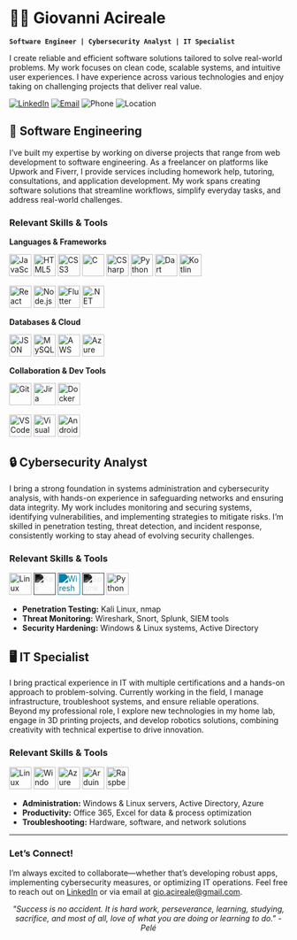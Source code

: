 # 👨‍💻 Giovanni Acireale  
**`Software Engineer | Cybersecurity Analyst | IT Specialist`**

I create reliable and efficient software solutions tailored to solve real-world problems. My work focuses on clean code, scalable systems, and intuitive user experiences. I have experience across various technologies and enjoy taking on challenging projects that deliver real value.

[![LinkedIn](https://img.shields.io/badge/LinkedIn-0077B5?style=for-the-badge&logo=linkedin&logoColor=white)](https://www.linkedin.com/in/giovanni-acireale/)
[![Email](https://img.shields.io/badge/Email-gio.acireale%40gmail.com-008577?style=for-the-badge&logo=gmail&logoColor=white)](mailto:gio.acireale@gmail.com)
![Phone](https://img.shields.io/badge/Phone-407--694--6556-red?style=for-the-badge&logo=phone&logoColor=white)
![Location](https://img.shields.io/badge/Location-Florida%2C%20USA-blue?style=for-the-badge&logo=googlemaps&logoColor=white)



## 🚀 Software Engineering
I’ve built my expertise by working on diverse projects that range from web development to software engineering. As a freelancer on platforms like Upwork and Fiverr, I provide services including homework help, tutoring, consultations, and application development. My work spans creating software solutions that streamline workflows, simplify everyday tasks, and address real-world challenges.

### Relevant Skills & Tools

**Languages & Frameworks**
<!-- Languages -->
<p>
  <!-- JavaScript -->
  <img src="https://cdn.jsdelivr.net/gh/devicons/devicon/icons/javascript/javascript-original.svg" width="40" alt="JavaScript" title="JavaScript" />
  <!-- HTML -->
  <img src="https://cdn.jsdelivr.net/gh/devicons/devicon/icons/html5/html5-original.svg" width="40" alt="HTML5" title="HTML5" />
  <!-- CSS -->
  <img src="https://cdn.jsdelivr.net/gh/devicons/devicon/icons/css3/css3-original.svg" width="40" alt="CSS3" title="CSS3" />
  <!-- C -->
  <img src="https://cdn.jsdelivr.net/gh/devicons/devicon/icons/c/c-original.svg" width="40" alt="C" title="C" />
  <!-- C# -->
  <img src="https://cdn.jsdelivr.net/gh/devicons/devicon/icons/csharp/csharp-original.svg" width="40" alt="CSharp" title="C#" />
  <!-- Python -->
  <img src="https://cdn.jsdelivr.net/gh/devicons/devicon/icons/python/python-original.svg" width="40" alt="Python" title="Python" />
  <!-- Dart -->
  <img src="https://cdn.jsdelivr.net/gh/devicons/devicon@latest/icons/dart/dart-original.svg" width="40" alt="Dart" title="Dart" />
  <!-- Kotlin -->
  <img src="https://cdn.jsdelivr.net/gh/devicons/devicon/icons/kotlin/kotlin-original.svg" width="40" alt="Kotlin" title="Kotlin" />
</p>
<!-- Frameworks -->
<p>
  <!-- React -->
  <img src="https://cdn.jsdelivr.net/gh/devicons/devicon/icons/react/react-original.svg" width="40" alt="React" title="React" />
  <!-- Node.js -->
  <img src="https://cdn.jsdelivr.net/gh/devicons/devicon/icons/nodejs/nodejs-original.svg" width="40" alt="Node.js" title="Node.js" />
  <!-- Flutter -->
  <img src="https://cdn.jsdelivr.net/gh/devicons/devicon/icons/flutter/flutter-original.svg" width="40" alt="Flutter" title="Flutter" />
  <!-- .NET -->
  <img src="https://cdn.jsdelivr.net/gh/devicons/devicon/icons/dot-net/dot-net-plain-wordmark.svg" width="40" alt=".NET" title=".NET / .NET MAUI" />
</p>

**Databases & Cloud**

<p>
  <!-- JSON -->
  <img src="https://cdn.jsdelivr.net/gh/devicons/devicon@latest/icons/json/json-original.svg" width="40" alt="JSON" title="JSON" />
  <!-- MySQL -->
  <img src="https://cdn.jsdelivr.net/gh/devicons/devicon/icons/mysql/mysql-original.svg" width="40" alt="MySQL" title="MySQL" />
  <!-- AWS -->
  <img src="https://cdn.jsdelivr.net/gh/devicons/devicon@latest/icons/amazonwebservices/amazonwebservices-plain-wordmark.svg" width="40" alt="AWS" title="AWS" />
  <!-- Azure -->
  <img src="https://cdn.jsdelivr.net/gh/devicons/devicon/icons/azure/azure-original.svg" width="40" alt="Azure" title="Azure" />
</p>

**Collaboration & Dev Tools**

<!-- Collaboration-->
<p>
  <!-- Git -->
  <img src="https://cdn.jsdelivr.net/gh/devicons/devicon/icons/git/git-original.svg" width="40" alt="Git" title="Git" />
  <!-- Jira -->
  <img src="https://cdn.jsdelivr.net/gh/devicons/devicon/icons/jira/jira-original.svg" width="40" alt="Jira" title="Jira" />
  <!-- Docker -->
  <img src="https://cdn.jsdelivr.net/gh/devicons/devicon@latest/icons/docker/docker-plain-wordmark.svg" width="40" alt="Docker" title="Docker" />
</p>

<!--Dev Tools-->
<p>
  <!-- VSCode -->
  <img src="https://cdn.jsdelivr.net/gh/devicons/devicon@latest/icons/vscode/vscode-original.svg" width="40" alt="VSCode" title="VSCode" />
  <!-- Visual Studio -->
  <img src="https://cdn.jsdelivr.net/gh/devicons/devicon@latest/icons/visualstudio/visualstudio-original.svg" width="40" alt="Visual Studio" title="Visual Studio" />
  <!-- Android Studio -->
  <img src="https://cdn.jsdelivr.net/gh/devicons/devicon@latest/icons/androidstudio/androidstudio-original.svg" width="40" alt="Android Studio" title="Android Studio" />
  <!-- 
  <-- Godot --
  <img src="https://cdn.jsdelivr.net/gh/devicons/devicon/icons/godot/godot-original.svg" width="40" alt="Godot" title="Godot" />
  <-- Unity --
  <img src="https://cdn.jsdelivr.net/gh/devicons/devicon@latest/icons/unity/unity-original.svg" width="40" alt="Unity" title="Unity" /> 
  -->
</p>



## 🔒 Cybersecurity Analyst
I bring a strong foundation in systems administration and cybersecurity analysis, with hands-on experience in safeguarding networks and ensuring data integrity. My work includes monitoring and securing systems, identifying vulnerabilities, and implementing strategies to mitigate risks. I’m skilled in penetration testing, threat detection, and incident response, consistently working to stay ahead of evolving security challenges.

### Relevant Skills & Tools

<p>
  <!-- Linux -->
  <img src="https://cdn.jsdelivr.net/gh/devicons/devicon/icons/linux/linux-original.svg" width="40" alt="Linux" title="Linux" />
  <!-- Kali Linux -->
  <img src="https://simpleicons.org/icons/kalilinux.svg" width="40" alt="Kali Linux" title="Kali Linux" style="filter: invert(100%) sepia(0%) saturate(0%) hue-rotate(0deg) brightness(100%) contrast(100%);" />
  <!-- WireShark -->
  <img src="https://simpleicons.org/icons/wireshark.svg" width="40" alt="Wireshark" title="Wireshark" style="filter: invert(31%) sepia(100%) saturate(7495%) hue-rotate(180deg) brightness(100%) contrast(100%);" />
  <!-- Splunk -->
  <img src="https://simpleicons.org/icons/splunk.svg" width="40" alt="Splunk" title="Splunk" style="filter: invert(100%) sepia(0%) saturate(0%) hue-rotate(0deg) brightness(100%) contrast(100%);" />
  <!-- Python -->
  <img src="https://cdn.jsdelivr.net/gh/devicons/devicon/icons/python/python-original.svg" width="40" alt="Python" title="Python" />

</p>

- **Penetration Testing:** Kali Linux, nmap  
- **Threat Monitoring:** Wireshark, Snort, Splunk, SIEM tools  
- **Security Hardening:** Windows & Linux systems, Active Directory  



## 🖥️ IT Specialist
I bring practical experience in IT with multiple certifications and a hands-on approach to problem-solving. Currently working in the field, I manage infrastructure, troubleshoot systems, and ensure reliable operations. Beyond my professional role, I explore new technologies in my home lab, engage in 3D printing projects, and develop robotics solutions, combining creativity with technical expertise to drive innovation.

### Relevant Skills & Tools

<p>
  <!-- Linux -->
  <img src="https://cdn.jsdelivr.net/gh/devicons/devicon/icons/linux/linux-original.svg" width="40" alt="Linux" title="Linux" />
  <!-- Windows -->
  <img src="https://cdn.jsdelivr.net/gh/devicons/devicon/icons/windows8/windows8-original.svg" width="40" alt="Windows" title="Windows" />
  <!-- Azure -->
  <img src="https://cdn.jsdelivr.net/gh/devicons/devicon/icons/azure/azure-original.svg" width="40" alt="Azure" title="Azure" />
  <!-- Arduino -->
  <img src="https://cdn.jsdelivr.net/gh/devicons/devicon@latest/icons/arduino/arduino-original.svg" width="40" alt="Arduino" title="Arduino" />
  <!-- Raspberry Pi -->
  <img src="https://cdn.jsdelivr.net/gh/devicons/devicon@latest/icons/raspberrypi/raspberrypi-original.svg" width="40" alt="Raspberry Pi" title="Raspberry Pi" />
</p>

- **Administration:** Windows & Linux servers, Active Directory, Azure  
- **Productivity:** Office 365, Excel for data & process optimization  
- **Troubleshooting:** Hardware, software, and network solutions  

---

### Let’s Connect!
I’m always excited to collaborate—whether that’s developing robust apps, implementing cybersecurity measures, or optimizing IT operations. Feel free to reach out on [LinkedIn](https://www.linkedin.com/in/giovanni-acireale/) or via email at [gio.acireale@gmail.com](mailto:gio.acireale@gmail.com).

<p align="center">
  <em>"Success is no accident. It is hard work, perseverance, learning, studying, sacrifice, and most of all, love of what you are doing or learning to do." - Pelé</em>
</p>
